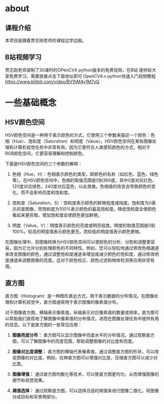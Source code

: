 # about
## 课程介绍
本项目是跟着贾志刚老师的课程边学边敲。

## B站视频学习
贾志刚老师录制了30课时的OPenCV4 python版本的免费视频，在B站
提供给大家免费学习，需要直接点击下面地址即可
OpenCV4.x  python快速入门视频教程
https://www.bilibili.com/video/BV1hM4y1M7vQ

# 一些基础概念
## HSV颜色空间
HSV颜色空间是一种用于表示颜色的方式，它使用三个参数来描述一个颜色：色相（Hue）、饱和度（Saturation）和明度（Value）。HSV颜色空间在某些图像处理和计算机视觉任务中非常有用，因为它更符合人类感知颜色的方式，相对于RGB颜色空间，它更容易理解和控制颜色。

下面是HSV颜色空间的三个参数的解释：

1. 色相（Hue，H）：色相表示颜色的类型，即颜色的名称（如红色、蓝色、绿色等）。在HSV颜色空间中，色相的取值范围是0到360度，其中0度对应红色，120度对应绿色，240度对应蓝色，以此类推。色相值的改变会导致颜色的变化，而不会影响亮度和饱和度。

2. 饱和度（Saturation，S）：饱和度表示颜色的鲜艳程度或纯度。饱和度为0表示灰度图像，而饱和度为100%表示颜色的最高饱和度。降低饱和度会使颜色看起来更灰暗，增加饱和度会使颜色更加鲜艳。

3. 明度（Value，V）：明度表示颜色的亮度或明亮程度。明度的取值范围是0到100%。较高的明度值表示颜色更亮，而较低的明度值表示颜色更暗。

在图像处理中，将图像转换为HSV颜色空间可以使颜色的分析、分割和调整更容易，因为它允许分别处理颜色的不同特性。例如，您可以轻松地通过修改色相通道来改变图像的颜色，通过调整饱和度通道来增加或减少颜色的饱和度，通过修改明度通道来调整图像的亮度。这对于颜色校正、颜色过滤和物体检测等应用非常有用。

## 直方图
直方图（Histogram）是一种图形表达方式，用于表示数据的分布情况。在图像处理和计算机视觉中，直方图通常用于表示图像的像素值分布。

对于图像直方图，横轴表示像素值，纵轴表示对应像素值的数量或频率。直方图可以帮助我们直观地了解图像中像素值的分布情况，进而在图像处理任务中提供有用的信息。以下是直方图的一些常见应用：

1. **图像亮度分布：** 直方图可以显示图像中亮度水平的分布情况。通过观察直方图，可以了解图像中的亮度范围，帮助调整图像的对比度和亮度。

2. **图像对比度调整：** 直方图的横轴代表像素值，通过调整直方图的形状，可以改变图像的对比度。例如，拉伸直方图可以增强对比度，压缩直方图可以减少对比度。

3. **图像增强：** 通过直方图均衡化等技术，可以使直方图更均匀，从而增强图像的细节和视觉效果。

4. **阈值选择：** 通过观察直方图，可以选择合适的阈值来进行图像二值化，将图像分成目标和背景两部分。



